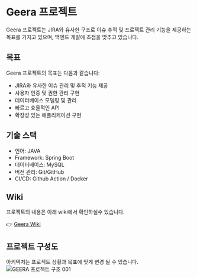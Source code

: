 # Geera 프로젝트

Geera 프로젝트는 JIRA와 유사한 구조로 이슈 추적 및 프로젝트 관리 기능을 제공하는 목표를 가지고 있으며, 백엔드 개발에 초점을 맞추고 있습니다.

## 목표

Geera 프로젝트의 목표는 다음과 같습니다:

- JIRA와 유사한 이슈 관리 및 추적 기능 제공
- 사용자 인증 및 권한 관리 구현
- 데이터베이스 모델링 및 관리
- 빠르고 효율적인 API
- 확장성 있는 애플리케이션 구현

## 기술 스택

- 언어: JAVA
- Framework: Spring Boot
- 데이터베이스: MySQL
- 버전 관리: Git/GitHub
- CI/CD: Github Action / Docker

## Wiki
프로젝트의 내용은 아래 wiki에서 확인하실수 있습니다.

👉  [Geera Wiki](https://github.com/f-lab-edu/geera/wiki)

## 프로젝트 구성도

아키텍처는 프로젝트 상황과 목표에 맞게 변경 될 수 있습니다.
![GEERA 프로젝트 구조 001](https://github.com/f-lab-edu/geera/assets/62599371/4a3c194e-838d-49c4-b8e5-9477b52f7c5a)


